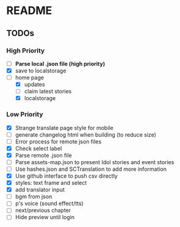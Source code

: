 # README

## TODOs

### High Priority

- [ ] **Parse local .json file (high priority)**
- [x] save to localstorage
- [ ] home page
  - [x] updates
  - [ ] claim latest stories
  - [x] localstorage

### Low Priority

- [x] Strange translate page style for mobile
- [ ] generate changelog html when building (to reduce size)
- [ ] Error process for remote json files
- [x] Check select label
- [x] Parse remote .json file
- [ ] Parse assets-map.json to present Idol stories and event stories
- [ ] Use hashes.json and SCTranslation to add more information
- [x] Use github interface to push csv directly
- [x] styles: text frame and select
- [x] add translator input
- [ ] bgm from json
- [ ] p's voice (sound effect/tts)
- [ ] next/previous chapter
- [ ] Hide preview until login
